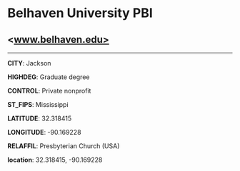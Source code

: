 # Belhaven University PBI
## <www.belhaven.edu>
---
**CITY**: Jackson

**HIGHDEG**: Graduate degree

**CONTROL**: Private nonprofit

**ST_FIPS**: Mississippi

**LATITUDE**: 32.318415

**LONGITUDE**: -90.169228

**RELAFFIL**: Presbyterian Church (USA)

**location**: 32.318415, -90.169228